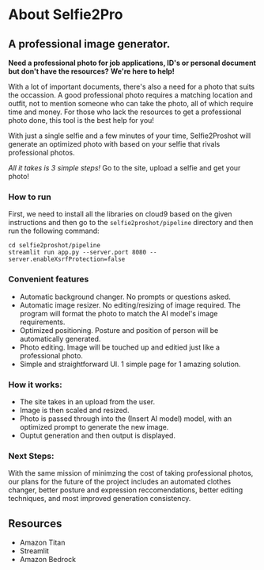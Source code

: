 # About Selfie2Pro
## A professional image generator.
**Need a professional photo for job applications, ID's or personal document
but don't have the resources?**
**We're here to help!**

With a lot of important documents, there's also a need for a photo that suits
the occassion. A good professional photo requires a matching location and 
outfit, not to mention someone who can take the photo, all of which require time
and money. For those who lack the resources to get a professional photo done,
this tool is the best help for you!

With just a single selfie and a few minutes of your time, Selfie2Proshot will 
generate an optimized photo with based on your selfie that rivals 
professional photos.

*All it takes is 3 simple steps!* Go to the site, upload a selfie and 
get your photo!

### How to run
First, we need to install all the libraries on cloud9 based on the given instructions and then go to the `selfie2proshot/pipeline` directory and then run the following command:
```
cd selfie2proshot/pipeline
streamlit run app.py --server.port 8080 --server.enableXsrfProtection=false
```

### Convenient features
- Automatic background changer. No prompts or questions asked.
- Automatic image resizer. No editing/resizing of image required. The program 
will format the photo to match the AI model's image requirements.
- Optimized positioning. Posture and position of person will be automatically generated.
- Photo editing. Image will be touched up and editied just like a professional 
photo.
- Simple and straightforward UI. 1 simple page for 1 amazing solution.


### How it works:
- The site takes in an upload from the user.
- Image is then scaled and resized.
- Photo is passed through into the (Insert AI model) model, with an optimized
prompt to generate the new image.
- Ouptut generation and then output is displayed.

### Next Steps: 
With the same mission of minimzing the cost of taking professional photos, our 
plans for the future of the project includes an automated clothes changer, 
better posture and expression reccomendations, better editing techniques, and most  improved generation consistency.



## Resources
- Amazon Titan
- Streamlit
- Amazon Bedrock
  
